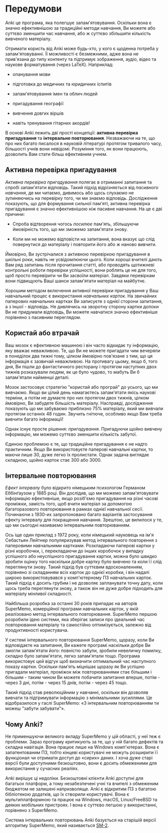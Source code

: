 # Передумови

<!-- toc -->

Anki це програма, яка полегшує запам'ятовування. Оскільки вона є значно
ефективнішою за традиційні методи навчання, Ви можете або суттєво зменшити час
навчання, або ж суттєво збільшити кількість вивченого матеріалу.

Отримати користь від Anki може будь-хто, у кого є щоденна потреба у
запам'ятовуванні. Її можливості є безмежними, адже вона не прив'язана до типу
контенту та підтримує зображення, аудіо, відео та наукове форматування (через
LaTeX). Наприклад:

- опанування мови

- підготовка до медичних та юридичних іспитів

- запам'ятовування імен та облич людей

- пригадування географії

- вивчення довгих віршів

- навіть тренування гітарних акордів!

В основі Anki лежить дві прості концепції: **активна перевірка пригадування**
та **інтервальне повторювання**. Незважаючи на те, що про них багато писалося в
науковій літературі протягом тривалого часу, більшості учнів вони невідомі.
Розуміння того, як вони працюють, дозволить Вам стати більш ефективним учнем.

## Активна перевірка пригадування

_Активна перевірка пригадування_ полягає в отриманні запитання та спробі
запам'ятати відповідь. Такий підхід відрізняється від _пасивного навчання_, де
ми читаємо, дивимось або щось слухаємо не зупиняючись на перевірку того, чи ми
знаємо відповідь. Дослідження показують, що для формування сильної пам'яті,
активна перевірка пригадування є значно ефективнішою ніж пасивне навчання.
На це є дві причини:

- Спроба відтворення чогось _посилює_ пам'ять, збільшуючи ймовірність того, що
  ми зможемо запам'ятати знову.

- Коли ми не можемо відповісти на запитання, вона вказує що слід повернутися
  до матеріалу і повторити його або ж наново вивчити.

Ймовірно, Ви зустрічалися з активною перевіркою пригадування в шкільні роки,
навіть не усвідомлюючи цього. Коли хороші вчителі дають Вам ряд запитань після
прочитання статті, або проводять щотижневі контрольні роботи перевірки
успішності, вони роблять це не для того, щоб просто перевірити чи Ви засвоїли
матеріал. Завдяки перевіркам вони підвищують Ваші шанси запам'ятати матеріал на
майбутнє.

Хорошим методом включення активної перевірки пригадування у Ваш навчальний
процес є використання _навчальних карток_. На звичайних паперових навчальних
картках Ви записуєте з однієї сторони запитання, а з іншої - відповідь. Не
дивлячись на зворотну сторону картки допоки Ви не придумали відповідь, Ви
можете навчатися значно ефективніше порівняно з пасивним переглядом.

## Користай або втрачай

Ваш мозок є ефективною машиною і він часто відкидає ту інформацію, яку вважає
неважливою. Те, що Ви не можете пригадати чим вечеряли в понеділок два тижні
тому, цілком ймовірно пов'язане з тим, що ця інформація є зазвичай неважливою.
На противагу цьому, якщо б, того дня, Ви пішли до фантастичного ресторану і
протягом наступних двох тижнів розказували людям, як це було чудово, то мабуть
Ви б запам'ятали найменші деталі.

Мозок застосовує стратегію "користай або програй" до усього, що ми вивчаємо.
Якщо ви цілий день намагаєтесь запам'ятати якісь наукові терміни, а потім не
думаєте про них протягом двох тижнів, цілком ймовірно, Ви забудете більшість
матеріалу. Насправді, дослідження показують що ми забуваємо приблизно 75%
матеріалу, який ми вивчали протягом останніх 48 годин. Звучить гнітюче,
особливо якщо Вам треба вивчити багато інформації!

Однак існує просте рішення: _пригадування_. Пригадуючи щойно вивчену
інформацію, ми можемо суттєво зменшити кількість забутої.

Єдиною проблемою є те, що традиційне пригадування є не надто практичним. Якщо
Ви використовуєте паперові навчальні картки, то маючи лише 30, дуже легко їх
пролистати. Однак задача виглядає складною, щойно карток стає 300 або 3000.

## Інтервальне повторювання

_Ефект інтервалу_ було відкрито німецьким психологом Германом Еббінґаузом у
1885 році. Він дослідив, що ми можемо запам'ятовувати інформацію ефективніше,
якщо розіб'ємо пригадування на різні часові проміжки, замість того, щоб вчити
матеріал за допомогою багаторазового повторювання в рамках однієї навчальної
сесії. Починаючи з 1930-их запропоновано багато варіантів застосування
ефекту інтервалу для покращення навчання. Зрештою, це вилилося у те, що ми
сьогодні називаємо інтервальним повторюванням.

Ось іще один приклад з 1972 року, коли німецький науковець на ім'я Себастьян
Лейтнер популяризував метод інтервального повторення з паперовими навчальними
картками. Розкладаючи паперові картки у різні коробочки, і, перекладаючи до
інших коробочок у випадку успішного або неуспішного пригадування картки, можна
було швидко зробити оцінку того наскільки добре картку було вивчено та
коли її слід переглянути знову. Такий підхід був суттєвим вдосконаленням,
порівняно зі складанням всіх карток до однієї коробки, і він надалі широко
використовувався у комп'ютерному ПЗ навчальних карток. Такий підхід є досить 
грубим і не дозволяє запланувати точну дату, коли щось треба переглянути
знову, а також він не дуже добре підходить для матеріалу мінливої складності.

Найбільша розробка за останні 30 років припадає на авторів SuperMemo,
комерційної програми навчальних карток, у якій реалізовано метод інтервального
повторювання. SuperMemo першою розробили ідею системи, яка зберігає записи
про ідеальний час повторювання матеріалу та самостійно оптимізується, залежно
від продуктивності користувача.

У системі інтервального повторювання SuperMemo, щоразу, коли Ви відповідаєте на
запитання, Ви кажете програмі наскільки добре Ви змогли запам'ятати його:
повністю забули, зробили невеличку помилку, складно було запам'ятати, легко
запам'ятали тощо. Програма використовує цей відгук щоб визначити оптимальний
час наступного показу картки. Оскільки пам'ять міцнішає щоразу як Ви успішно
пригадали матеріал, проміжок між повторюваннями стає більшим і більшим - таким
чином Ви можете побачити запитання вперше, потім - через 3 дні, потім -
через 15 днів, потім - через 45 тощо.

Такий підхід став революційним у навчанні, оскільки він дозволяв вивчати та
підтримувати інформацію з мінімальними зусиллями. Це відобразилося у
гаслі SuperMemo: «З інтервальним повторюванням ти можеш "забути забувати"».

## Чому Anki?

Не применшуючи великого вкладу SuperMemo у цій області, у неї теж є проблеми.
Зараз програму критикують за те, що у ній багато дефектів та складна навігація.
Вона працює лише на Windows комп'ютерах. Вона є запатентованим ПЗ, тобто
кінцеві користувачі не можуть розширити її функціонал чи отримати доступ до
«сирих» даних. І хоча дуже старі версії були доступними безкоштовно, вони є
досить обмеженими для використання у сучасних реаліях.

Anki вирішує ці недоліки. Безкоштовні клієнти Anki доступні для багатьох
платформ, а тому незабезпечені учні та вчителі з обмеженим бюджетом не залишені
напризволяще. Anki є відкритим ПЗ з багатою бібліотекою додатків, що їх 
створили користувачі. Вона є мультиплатформною та працює на Windows, macOS,
Linux/FreeBSD та деяких мобільних пристроях. І вона є суттєво легшою у
використанні, порівняно з SuperMemo.

Система інтервальних повторювань Anki базується на старішій версії алгоритму
SuperMemo, який називається [SM-2](faqs.md).
